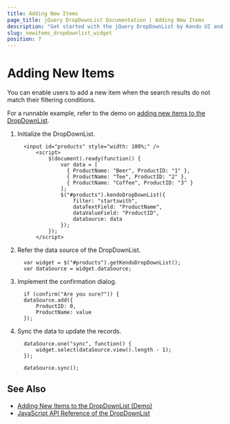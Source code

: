 ```yaml
---
title: Adding New Items
page_title: jQuery DropDownList Documentation | Adding New Items
description: "Get started with the jQuery DropDownList by Kendo UI and learn how to add new items."
slug: newitems_dropdownlist_widget
position: 7
---
```


# Adding New Items

You can enable users to add a new item when the search results do not match their filtering conditions.

For a runnable example, refer to the demo on [adding new items to the DropDownList](https://demos.telerik.com/kendo-ui/dropdownlist/addnewitem).

1. Initialize the DropDownList.

    ```
      <input id="products" style="width: 100%;" />
          <script>
              $(document).ready(function() {           
                  var data = [
                    { ProductName: "Beer", ProductID: "1" },
                    { ProductName: "Tee", ProductID: "2" },
                    { ProductName: "Coffee", ProductID: "3" }
                  ];                 
                  $("#products").kendoDropDownList({
                      filter: "startswith",
                      dataTextField: "ProductName",
                      dataValueField: "ProductID",
                      dataSource: data
                  });
              });
          </script>
    ```

1. Refer the data source of the DropDownList.

    ```
      var widget = $("#products").getKendoDropDownList();
      var dataSource = widget.dataSource;
    ```

1. Implement the confirmation dialog.

    ```
      if (confirm("Are you sure?")) {
      dataSource.add({
          ProductID: 0,
          ProductName: value
      });
    ```

1. Sync the data to update the records.

    ```
      dataSource.one("sync", function() {
          widget.select(dataSource.view().length - 1);
      });

      dataSource.sync();
    ```

## See Also

* [Adding New Items to the DropDownList (Demo)](https://demos.telerik.com/kendo-ui/dropdownlist/addnewitem)
* [JavaScript API Reference of the DropDownList](/api/javascript/ui/dropdownlist)
